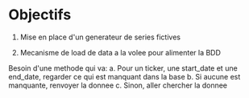 
# Objectifs
1. Mise en place d'un generateur de series fictives


2. Mecanisme de load de data a la volee pour alimenter la BDD

Besoin d'une methode qui va:
a. Pour un ticker, une start_date et une end_date, regarder ce qui est manquant dans la base
b. Si aucune est manquante, renvoyer la donnee
c. Sinon, aller chercher la donnee